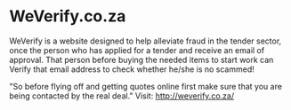 # WeVerify.co.za
WeVerify is a website designed to help alleviate fraud in the tender sector, once the person who has applied for a tender and receive an email of approval. That person before buying the needed items to start work can Verify that email address to check whether he/she is no scammed!

"So before flying off and getting quotes online first make sure that you are being contacted by the real deal."
Visit:
http://weverify.co.za/
